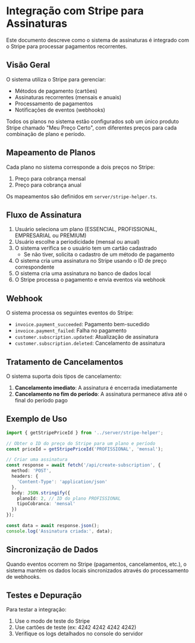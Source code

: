 # Integração com Stripe para Assinaturas

Este documento descreve como o sistema de assinaturas é integrado com o Stripe para processar pagamentos recorrentes.

## Visão Geral

O sistema utiliza o Stripe para gerenciar:
- Métodos de pagamento (cartões)
- Assinaturas recorrentes (mensais e anuais)
- Processamento de pagamentos
- Notificações de eventos (webhooks)

Todos os planos no sistema estão configurados sob um único produto Stripe chamado "Meu Preço Certo", com diferentes preços para cada combinação de plano e período.

## Mapeamento de Planos

Cada plano no sistema corresponde a dois preços no Stripe:
1. Preço para cobrança mensal
2. Preço para cobrança anual

Os mapeamentos são definidos em `server/stripe-helper.ts`.

## Fluxo de Assinatura

1. Usuário seleciona um plano (ESSENCIAL, PROFISSIONAL, EMPRESARIAL ou PREMIUM)
2. Usuário escolhe a periodicidade (mensal ou anual)
3. O sistema verifica se o usuário tem um cartão cadastrado
   - Se não tiver, solicita o cadastro de um método de pagamento
4. O sistema cria uma assinatura no Stripe usando o ID de preço correspondente
5. O sistema cria uma assinatura no banco de dados local
6. O Stripe processa o pagamento e envia eventos via webhook

## Webhook

O sistema processa os seguintes eventos do Stripe:
- `invoice.payment_succeeded`: Pagamento bem-sucedido
- `invoice.payment_failed`: Falha no pagamento
- `customer.subscription.updated`: Atualização de assinatura
- `customer.subscription.deleted`: Cancelamento de assinatura

## Tratamento de Cancelamentos

O sistema suporta dois tipos de cancelamento:
1. **Cancelamento imediato**: A assinatura é encerrada imediatamente
2. **Cancelamento no fim do período**: A assinatura permanece ativa até o final do período pago

## Exemplo de Uso

```typescript
import { getStripePriceId } from '../server/stripe-helper';

// Obter o ID do preço do Stripe para um plano e período
const priceId = getStripePriceId('PROFISSIONAL', 'mensal');

// Criar uma assinatura
const response = await fetch('/api/create-subscription', {
  method: 'POST',
  headers: {
    'Content-Type': 'application/json'
  },
  body: JSON.stringify({
    planoId: 2, // ID do plano PROFISSIONAL
    tipoCobranca: 'mensal'
  })
});

const data = await response.json();
console.log('Assinatura criada:', data);
```

## Sincronização de Dados

Quando eventos ocorrem no Stripe (pagamentos, cancelamentos, etc.), o sistema mantém os dados locais sincronizados através do processamento de webhooks.

## Testes e Depuração

Para testar a integração:
1. Use o modo de teste do Stripe
2. Use cartões de teste (ex: 4242 4242 4242 4242)
3. Verifique os logs detalhados no console do servidor